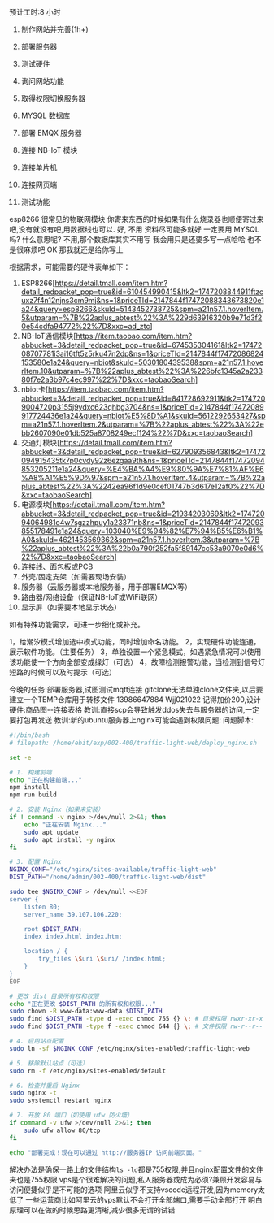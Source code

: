 预计工时:8 小时

1. 制作网站并完善(1h+)
2. 部署服务器
3. 测试硬件

4. 询问网站功能
5. 取得权限切换服务器
6. MYSQL 数据库
7. 部署 EMQX 服务器
8. 连接 NB-IoT 模块
9. 连接单片机
10. 连接网页端
11. 测试功能

esp8266 很常见的物联网模块 你寄来东西的时候如果有什么烧录器也顺便寄过来吧,没有就没有吧,用数据线也可以. 好, 不用 资料尽可能多就好 一定要用 MYSQL 吗? 什么意思呢? 不用,那个数据库其实不用写 我会用只是还要多写一点哈哈 也不是很麻烦吧 OK 那我就还是给你写上

根据需求，可能需要的硬件表单如下：

1. ESP8266[https://detail.tmall.com/item.htm?detail_redpacket_pop=true&id=610454990415&ltk2=1747208844911ftzcuxz7f4n12njns3cm9mj&ns=1&priceTId=2147844f17472088343673820e1a24&query=esp8266&skuId=5143452738725&spm=a21n57.1.hoverItem.5&utparam=%7B%22aplus_abtest%22%3A%229d63916320b9e71d3f20e54cdfa94772%22%7D&xxc=ad_ztc]
2. NB-IoT通信模块[https://item.taobao.com/item.htm?abbucket=3&detail_redpacket_pop=true&id=674535304161&ltk2=1747208707781i3ai16tft5z5rku47n2dp&ns=1&priceTId=2147844f17472086824153580e1a24&query=nbiot&skuId=5030180439538&spm=a21n57.1.hoverItem.10&utparam=%7B%22aplus_abtest%22%3A%226bfc1345a2a23380f7e2a3b97c4ec997%22%7D&xxc=taobaoSearch]
3. nbiot卡[https://item.taobao.com/item.htm?abbucket=3&detail_redpacket_pop=true&id=841728692911&ltk2=1747209004720p3155j9ydxc623qhbg3704&ns=1&priceTId=2147844f17472089917724436e1a24&query=nbiot%E5%8D%A1&skuId=5612292653427&spm=a21n57.1.hoverItem.2&utparam=%7B%22aplus_abtest%22%3A%22ebb2607090e01db525a8708249ecf124%22%7D&xxc=taobaoSearch]
3. 交通灯模块[https://detail.tmall.com/item.htm?abbucket=3&detail_redpacket_pop=true&id=627909356843&ltk2=17472094915435tk7p0cvdy92z6ezgaa9th&ns=1&priceTId=2147844f17472094853205211e1a24&query=%E4%BA%A4%E9%80%9A%E7%81%AF%E6%A8%A1%E5%9D%97&spm=a21n57.1.hoverItem.4&utparam=%7B%22aplus_abtest%22%3A%2242ea96f1d9e0cef01747b3d617e12af0%22%7D&xxc=taobaoSearch]
4. 电源模块[https://detail.tmall.com/item.htm?abbucket=3&detail_redpacket_pop=true&id=21934203069&ltk2=17472094064981o4w7sgzzhpuy1a23371nb&ns=1&priceTId=2147844f17472093855178491e1a24&query=103040%E9%94%82%E7%94%B5%E6%B1%A0&skuId=4621453569362&spm=a21n57.1.hoverItem.3&utparam=%7B%22aplus_abtest%22%3A%22b0a790f252fa5f89147cc53a9070e0d6%22%7D&xxc=taobaoSearch]
8. 连接线、面包板或PCB
9. 外壳/固定支架（如需要现场安装）
10. 服务器（云服务器或本地服务器，用于部署EMQX等）
11. 路由器/网络设备（保证NB-IoT或WiFi联网）
12. 显示屏（如需要本地显示状态）

如有特殊功能需求，可进一步细化或补充。

1，给潮汐模式增加选中模式功能，同时增加命名功能。
2，实现硬件功能连通，展示软件功能。（主要任务）
3，单独设置一个紧急模式，如遇紧急情况可以使用该功能使一个方向全部变成绿灯（可选）
4，故障检测报警功能，当检测到信号灯短路的时候可以及时提示（可选）

今晚的任务:部署服务器,试图测试mqtt连接
gitclone无法单独clone文件夹,以后要建立一个TEMP仓库用于转移文件
13986647884
Wjj021022
记得加价200,设计硬件:商品图--连接表格
教训:直接scp会导致触发ddos失去与服务器的访问,一定要打包再发送
教训:新的ubuntu服务器上nginx可能会遇到权限问题:
问题脚本:
```bash
#!/bin/bash
# filepath: /home/ebit/exp/002-400/traffic-light-web/deploy_nginx.sh

set -e

# 1. 构建前端
echo "正在构建前端..."
npm install
npm run build

# 2. 安装 Nginx（如果未安装）
if ! command -v nginx >/dev/null 2>&1; then
    echo "正在安装 Nginx..."
    sudo apt update
    sudo apt install -y nginx
fi

# 3. 配置 Nginx
NGINX_CONF="/etc/nginx/sites-available/traffic-light-web"
DIST_PATH="/home/admin/002-400/traffic-light-web/dist"

sudo tee $NGINX_CONF > /dev/null <<EOF
server {
    listen 80;
    server_name 39.107.106.220;

    root $DIST_PATH;
    index index.html index.htm;

    location / {
        try_files \$uri \$uri/ /index.html;
    }
}
EOF

# 更改 dist 目录所有权和权限
echo "正在更改 $DIST_PATH 的所有权和权限..."
sudo chown -R www-data:www-data $DIST_PATH
sudo find $DIST_PATH -type d -exec chmod 755 {} \; # 目录权限 rwxr-xr-x
sudo find $DIST_PATH -type f -exec chmod 644 {} \; # 文件权限 rw-r--r--

# 4. 启用站点配置
sudo ln -sf $NGINX_CONF /etc/nginx/sites-enabled/traffic-light-web

# 5. 移除默认站点（可选）
sudo rm -f /etc/nginx/sites-enabled/default

# 6. 检查并重启 Nginx
sudo nginx -t
sudo systemctl restart nginx

# 7. 开放 80 端口（如使用 ufw 防火墙）
if command -v ufw >/dev/null 2>&1; then
    sudo ufw allow 80/tcp
fi

echo "部署完成！现在可以通过 http://服务器IP 访问前端页面。"
```
解决办法是确保一路上的文件结构`ls -ld`都是755权限,并且nginx配置文件的文件夹也是755权限
vps是个很难解决的问题,私人服务器或成为必须?兼顾开发容易与访问便捷似乎是不可能的选项
阿里云似乎不支持vscode远程开发,因为memory太低了
一些运营商比如阿里云的vps默认不会打开全部端口,需要手动全部打开
明白原理可以在做的时候思路更清晰,减少很多无谓的试错